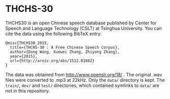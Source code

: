 # THCHS-30

THCHS30 is an open Chinese speech database published by Center for Speech and Language Technology (CSLT) at Tsinghua University.  You can cite the data using the following BibTeX entry:

```
@misc{THCHS30_2015,
  title={THCHS-30 : A Free Chinese Speech Corpus},
  author={Dong Wang, Xuewei Zhang, Zhiyong Zhang},
  year={2015},
  url={http://arxiv.org/abs/1512.01882}
}
```

The data was obtained from http://www.openslr.org/18/ . The original .wav files were converted to .mp3 at 22kHz. Only the `data/` directory is kept. The `train/`, `dev/` and `test/` directories, which contained symlinks to `data/` are not in this repository.



